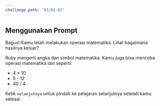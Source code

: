 ```yaml
---
challenge_path: "01/01-02"
---
```


## Menggunakan Prompt

Bagus! Kamu telah melakukan operasi matematika. Lihat bagaimana hasilnya keluar?

Ruby mengerti angka dan simbol matematika. Kamu juga bisa mencoba operasi matematika lain seperti:

- 4 * 10
- 5 - 12
- 40 / 4

Ketik `selanjutnya` untuk pindah ke pelajaran selanjutnya setelah kamu selesai.